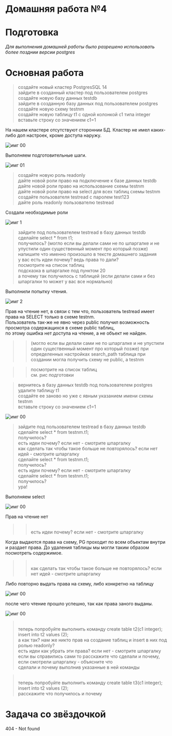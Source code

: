 # Домашняя работа №4

# Подготовка
*Для выполнения домашней работы было разрешено использовать более позднии версии postgres* <br>


# Основная работа

> создайте новый кластер PostgresSQL 14 <br>
> зайдите в созданный кластер под пользователем postgres <br>
> создайте новую базу данных testdb <br>
> зайдите в созданную базу данных под пользователем postgres <br>
> создайте новую схему testnm <br>
> создайте новую таблицу t1 с одной колонкой c1 типа integer <br>
> вставьте строку со значением c1=1 <br>

На нашем кластере отсутствуют стороннии БД. Кластер не имел каких-либо доп настроек, кроме доступа наружу.

![имг 00](IMG/0_0.png "Подготовка")

Выполняем подготовительные шаги.

![имг 01](IMG/0_1.png "Подготовка")

> создайте новую роль readonly<br>
> дайте новой роли право на подключение к базе данных testdb<br>
> дайте новой роли право на использование схемы testnm<br>
> дайте новой роли право на select для всех таблиц схемы testnm<br>
> создайте пользователя testread с паролем test123<br>
> дайте роль readonly пользователю testread<br>

Создали необходимые роли

![имг 1](IMG/1.png "Подготовка")

> зайдите под пользователем testread в базу данных testdb<br>
> сделайте select * from t1;<br>
> получилось? (могло если вы делали сами не по шпаргалке и не упустили один существенный момент про который позже)<br>
> напишите что именно произошло в тексте домашнего задания<br>
> у вас есть идеи почему? ведь права то дали? <br>
> посмотрите на список таблиц<br>
> подсказка в шпаргалке под пунктом 20<br>
> а почему так получилось с таблицей (если делали сами и без шпаргалки то может у вас все нормально)<br>


Выполнили попытку чтения. 

![имг 2](IMG/2.png "Подготовка")

Прав на чтение нет, в связи с тем что, пользователь testread имеет права на SELECT только в схеме testnm.<br>
Пользователь так-же не явно через public получил возможность просмотра содержащихся в схеме public таблиц, <br>
по этому ошибка нет доступа на чтение, а не объект не найден.<br>


>> (могло если вы делали сами не по шпаргалке и не упустили один существенный момент про который позже) 
>> при определенных настройках search_path таблица при создании могла получить схему не public, а testnm 

>> посмотрите на список таблиц<br>
>> см. рис подготовки<br>

> вернитесь в базу данных testdb под пользователем postgres<br>
> удалите таблицу t1<br>
> создайте ее заново но уже с явным указанием имени схемы testnm<br>
> вставьте строку со значением c1=1<br>

![имг 00](IMG/3.png "Подготовка")

> зайдите под пользователем testread в базу данных testdb
> <br>сделайте select * from testnm.t1;
> <br>получилось?
> <br>есть идеи почему? если нет - смотрите шпаргалку
> <br>как сделать так чтобы такое больше не повторялось? если нет идей - смотрите шпаргалку
> <br>сделайте select * from testnm.t1;
> <br>получилось?
> <br>есть идеи почему? если нет - смотрите шпаргалку
> <br>сделайте select * from testnm.t1;
> <br>получилось?
> <br>ура!

Выполняем select

![имг 00](IMG/4.png "Подготовка")

Прав на чтение нет

>> <br>есть идеи почему? если нет - смотрите шпаргалку

Когда выдаются права на схему, PG проходит по всем объектам внутри и раздает права.
До удаления таблицы мы могли таким образом посмотреть содержимое.

>> <br>как сделать так чтобы такое больше не повторялось? если нет идей - смотрите шпаргалку

Либо повторно выдать права на схему, либо конкретно на таблицу

![имг 00](IMG/5.png "Подготовка")

после чего чтение прошло успешно, так как права заного выданы.

![имг 00](IMG/6.png "Подготовка")

> <br> теперь попробуйте выполнить команду create table t2(c1 integer); insert into t2 values (2);
> <br> а как так? нам же никто прав на создание таблиц и insert в них под ролью readonly?
> <br> есть идеи как убрать эти права? если нет - смотрите шпаргалку
> <br> если вы справились сами то расскажите что сделали и почему, если смотрели шпаргалку - объясните что 
  <br>   сделали и почему выполнив указанные в ней команды



> <br> теперь попробуйте выполнить команду create table t3(c1 integer); insert into t2 values (2);
> <br> расскажите что получилось и почему 





# Задача со звёздочкой
404 - Not found